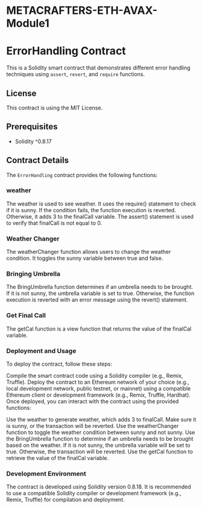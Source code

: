 # METACRAFTERS-ETH-AVAX-Module1
# ErrorHandling Contract

This is a Solidity smart contract that demonstrates different error handling techniques using `assert`, `revert`, and `require` functions.

## License

This contract is using the MIT License.

## Prerequisites

- Solidity ^0.8.17

## Contract Details

The `ErrorHandling` contract provides the following functions:

### weather
The weather is used to see weather. It uses the require() statement to check if it is sunny. If the condition fails, the function execution is reverted. Otherwise, it adds 3 to the finalCall variable. The assert() statement is used to verify that finalCall is not equal to 0.

### Weather Changer
The weatherChanger function allows users to change the weather condition. It toggles the sunny variable between true and false.

### Bringing Umbrella
The BringUmbrella function determines if an umbrella needs to be brought. If it is not sunny, the umbrella variable is set to true. Otherwise, the function execution is reverted with an error message using the revert() statement.

### Get Final Call
The getCal function is a view function that returns the value of the finalCal variable.

### Deployment and Usage
To deploy the contract, follow these steps:

Compile the smart contract code using a Solidity compiler (e.g., Remix, Truffle).
Deploy the contract to an Ethereum network of your choice (e.g., local development network, public testnet, or mainnet) using a compatible Ethereum client or development framework (e.g., Remix, Truffle, Hardhat).
Once deployed, you can interact with the contract using the provided functions:

Use the weather to generate weather, which adds 3 to finalCall. Make sure it is sunny, or the transaction will be reverted.
Use the weatherChanger function to toggle the weather condition between sunny and not sunny.
Use the BringUmbrella function to determine if an umbrella needs to be brought based on the weather. If it is not sunny, the umbrella variable will be set to true. Otherwise, the transaction will be reverted.
Use the getCal function to retrieve the value of the finalCal variable.

### Development Environment
The contract is developed using Solidity version 0.8.18. It is recommended to use a compatible Solidity compiler or development framework (e.g., Remix, Truffle) for compilation and deployment.



